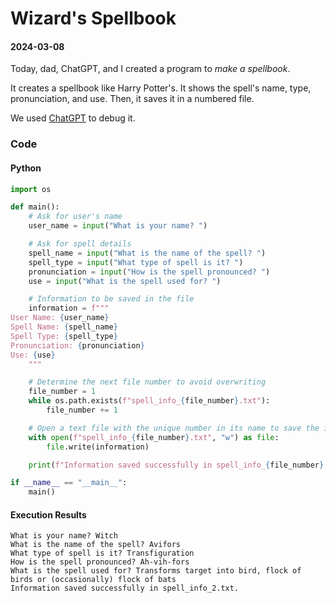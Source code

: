 # Wizard's Spellbook

#### 2024-03-08

Today, dad, ChatGPT, and I created a program to *make a spellbook*.

It creates a spellbook like Harry Potter's. It shows the spell's name, type, pronunciation, and use. Then, it saves it in a numbered file.

We used [ChatGPT](https://chat.openai.com/) to debug it.

### Code

#### Python

```python
import os

def main():
    # Ask for user's name
    user_name = input("What is your name? ")

    # Ask for spell details
    spell_name = input("What is the name of the spell? ")
    spell_type = input("What type of spell is it? ")
    pronunciation = input("How is the spell pronounced? ")
    use = input("What is the spell used for? ")

    # Information to be saved in the file
    information = f"""
User Name: {user_name}
Spell Name: {spell_name}
Spell Type: {spell_type}
Pronunciation: {pronunciation}
Use: {use}
    """

    # Determine the next file number to avoid overwriting
    file_number = 1
    while os.path.exists(f"spell_info_{file_number}.txt"):
        file_number += 1

    # Open a text file with the unique number in its name to save the information
    with open(f"spell_info_{file_number}.txt", "w") as file:
        file.write(information)

    print(f"Information saved successfully in spell_info_{file_number}.txt.")

if __name__ == "__main__":
    main()
```

#### Execution Results
```
What is your name? Witch
What is the name of the spell? Avifors
What type of spell is it? Transfiguration
How is the spell pronounced? Ah-vih-fors
What is the spell used for? Transforms target into bird, flock of birds or (occasionally) flock of bats
Information saved successfully in spell_info_2.txt.
```